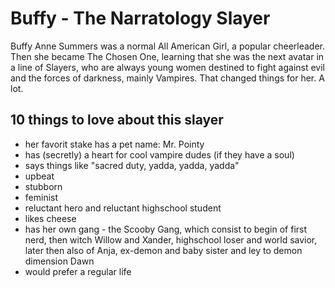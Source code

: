 
# Buffy - The Narratology Slayer

Buffy Anne Summers was a normal All American Girl, a popular cheerleader.
Then she became The Chosen One, learning that she was the next avatar in a line of Slayers,
who are always young women destined to fight against evil and the forces of darkness, mainly Vampires.
That changed things for her. A lot.

## 10 things to love about this slayer
* her favorit stake has a pet name: Mr. Pointy
* has (secretly) a heart for cool vampire dudes (if they have a soul)
* says things like "sacred duty, yadda, yadda, yadda"
* upbeat
* stubborn
* feminist
* reluctant hero and reluctant highschool student
* likes cheese 
* has her own gang - the Scooby Gang, which consist to begin of first nerd, then witch Willow and Xander, 
  highschool loser and world savior, later then also of Anja, ex-demon and baby sister and ley to demon dimension Dawn
* would prefer a regular life 

